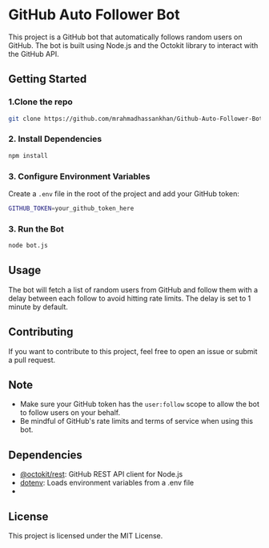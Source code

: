 # GitHub Auto Follower Bot

This project is a GitHub bot that automatically follows random users on GitHub. The bot is built using Node.js and the Octokit library to interact with the GitHub API.

## Getting Started

### 1.Clone the repo
```sh
git clone https://github.com/mrahmadhassankhan/Github-Auto-Follower-Bot/
```
### 2. Install Dependencies

```sh
npm install
```

### 3. Configure Environment Variables

Create a `.env` file in the root of the project and add your GitHub token:

```sh
GITHUB_TOKEN=your_github_token_here
```

### 3. Run the Bot

```sh
node bot.js
```

## Usage

The bot will fetch a list of random users from GitHub and follow them with a delay between each follow to avoid hitting rate limits. The delay is set to 1 minute by default.

## Contributing

If you want to contribute to this project, feel free to open an issue or submit a pull request.

## Note

- Make sure your GitHub token has the `user:follow` scope to allow the bot to follow users on your behalf.
- Be mindful of GitHub's rate limits and terms of service when using this bot.

## Dependencies

- [@octokit/rest](https://www.npmjs.com/package/@octokit/rest): GitHub REST API client for Node.js
- [dotenv](https://www.npmjs.com/package/dotenv): Loads environment variables from a .env file
- 
## License

This project is licensed under the MIT License.


